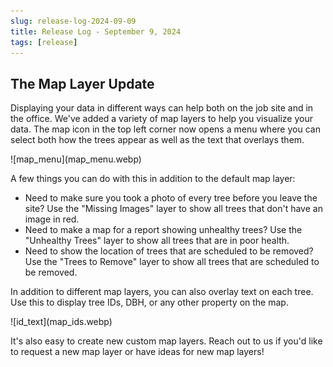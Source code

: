 ```yaml
---
slug: release-log-2024-09-09
title: Release Log - September 9, 2024
tags: [release]
---
```


## The Map Layer Update

Displaying your data in different ways can help both on the job site and in the office. We've added a variety of map layers to help you visualize your data. The map icon in the top left corner now opens a menu where you can select both how the trees appear as well as the text that overlays them.

<div style={{textAlign: 'center'}}>
    ![map_menu](map_menu.webp)
</div>

A few things you can do with this in addition to the default map layer:

* Need to make sure you took a photo of every tree before you leave the site? Use the "Missing Images" layer to show all trees that don't have an image in red.
* Need to make a map for a report showing unhealthy trees? Use the "Unhealthy Trees" layer to show all trees that are in poor health.
* Need to show the location of trees that are scheduled to be removed? Use the "Trees to Remove" layer to show all trees that are scheduled to be removed.

In addition to different map layers, you can also overlay text on each tree. Use this to display tree IDs, DBH, or any other property on the map.

<div style={{textAlign: 'center'}}>
    ![id_text](map_ids.webp)
</div>

It's also easy to create new custom map layers. Reach out to us if you'd like to request a new map layer or have ideas for new map layers!